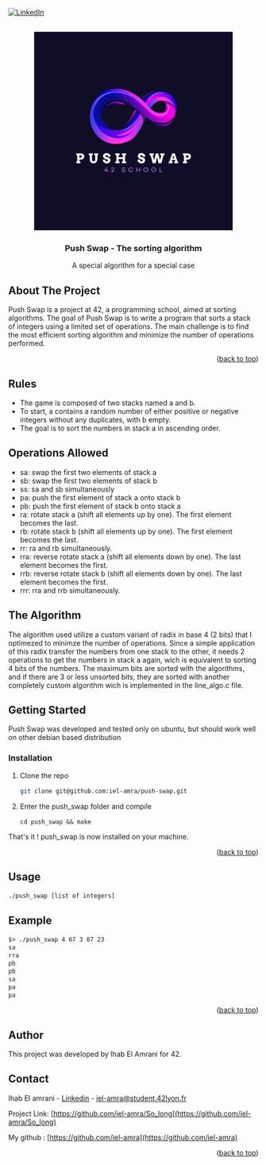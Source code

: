 <!-- Improved compatibility of back to top link: See: https://github.com/othneildrew/Best-README-Template/pull/73 -->
<a name="readme-top"></a>
<!--
*** Thanks for checking out the Best-README-Template. If you have a suggestion
*** that would make this better, please fork the repo and create a pull request
*** or simply open an issue with the tag "enhancement".
*** Don't forget to give the project a star!
*** Thanks again! Now go create something AMAZING! :D
-->



<!-- PROJECT SHIELDS -->
<!--
*** I'm using markdown "reference style" links for readability.
*** Reference links are enclosed in brackets [ ] instead of parentheses ( ).
*** See the bottom of this document for the declaration of the reference variables
*** for contributors-url, forks-url, etc. This is an optional, concise syntax you may use.
*** https://www.markdownguide.org/basic-syntax/#reference-style-links
-->
[![LinkedIn][linkedin-shield]][linkedin-url]

<!-- PROJECT LOGO -->
<br />
<div align="center">
  <a href="https://github.com/othneildrew/Best-README-Template">
    <img src="https://github.com/iel-amra/push-swap/blob/master/Push_swap.png?raw=true" alt="Logo" width="400" height="400">
  </a>

  <h3 align="center">Push Swap - The sorting algorithm</h3>

  <p align="center">
    A special algorithm for a special case
  </p>
</div>



<!-- ABOUT THE PROJECT -->
## About The Project

Push Swap is a project at 42, a programming school, aimed at sorting algorithms. The goal of Push Swap is to write a program that sorts a stack of integers using a limited set of operations. The main challenge is to find the most efficient sorting algorithm and minimize the number of operations performed.

<p align="right">(<a href="#readme-top">back to top</a>)</p>

## Rules

* The game is composed of two stacks named a and b.
* To start, a contains a random number of either positive or negative integers without any duplicates, with b empty.
* The goal is to sort the numbers in stack a in ascending order.

## Operations Allowed
* sa: swap the first two elements of stack a
* sb: swap the first two elements of stack b
* ss: sa and sb simultaneously
* pa: push the first element of stack a onto stack b
* pb: push the first element of stack b onto stack a
* ra: rotate stack a (shift all elements up by one). The first element becomes the last.
* rb: rotate stack b (shift all elements up by one). The first element becomes the last.
* rr: ra and rb simultaneously.
* rra: reverse rotate stack a (shift all elements down by one). The last element becomes the first.
* rrb: reverse rotate stack b (shift all elements down by one). The last element becomes the first.
* rrr: rra and rrb simultaneously.

## The Algorithm
The algorithm used utilize a custom variant of radix in base 4 (2 bits) that I optimezed to minimze the number of operations. Since a simple application of this radix transfer the numbers from one stack to the other, it needs 2 operations to get the numbers in stack a again, wich is equivalent to sorting 4 bits of the numbers. The maximum bits are sorted with the algorithms, and if there are 3 or less unsorted bits, they are sorted with another completely custom algorithm wich is implemented in the line_algo.c file.

<!-- GETTING STARTED -->
## Getting Started

Push Swap was developed and tested only on ubuntu, but should work well on other debian based distribution

### Installation

1. Clone the repo
   ```sh
   git clone git@github.com:iel-amra/push-swap.git
   ```
2. Enter the push_swap folder and compile
   ```
   cd push_swap && make
   ```

That's it ! push_swap is now installed on your machine.

<p align="right">(<a href="#readme-top">back to top</a>)</p>



<!-- USAGE EXAMPLES -->
## Usage

```
./push_swap [list of integers]
```

## Example

```
$> ./push_swap 4 67 3 87 23
sa
rra
pb
pb
sa
pa
pa
```

<p align="right">(<a href="#readme-top">back to top</a>)</p>


## Author
This project was developed by Ihab El Amrani for 42.

<!-- CONTACT -->
## Contact

Ihab El amrani - [Linkedin](www.linkedin.com/in/ihab-el-amrani) - iel-amra@student.42lyon.fr

Project Link: [https://github.com/iel-amra/So_long](https://github.com/iel-amra/So_long)

My github : [https://github.com/iel-amra](https://github.com/iel-amra)

<p align="right">(<a href="#readme-top">back to top</a>)</p>



<!-- MARKDOWN LINKS & IMAGES -->
<!-- https://www.markdownguide.org/basic-syntax/#reference-style-links -->
[linkedin-shield]: https://img.shields.io/badge/-LinkedIn-black.svg?style=for-the-badge&logo=linkedin&colorB=555
[linkedin-url]: https://www.linkedin.com/in/ihab-el-amrani
[product-screenshot]: https://github.com/iel-amra/So_long/blob/main/img/screenshot.png?raw=true
[map-screenshot]: https://github.com/iel-amra/So_long/blob/main/img/screenshot_map.png?raw=true
